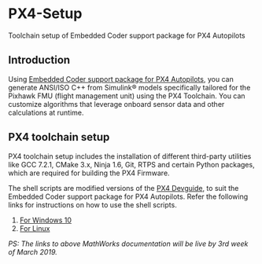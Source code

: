 # PX4-Setup
Toolchain setup of Embedded Coder support package for PX4 Autopilots
## Introduction
Using  [Embedded Coder support package for PX4 Autopilots](https://www.mathworks.com/hardware-support/px4-autopilots.html), you can generate ANSI/ISO C++ from Simulink® models specifically tailored for the Pixhawk FMU (flight management unit) using the PX4 Toolchain. You can customize algorithms that leverage onboard sensor data and other calculations at runtime.

## PX4 toolchain setup
PX4 toolchain setup includes the installation of different third-party utilities like GCC 7.2.1, CMake 3.x, Ninja 1.6, Git, RTPS and certain Python packages, which are required for building the PX4 Firmware. 
            
The shell scripts are modified versions of the [PX4 Devguide](https://github.com/PX4/Devguide/tree/master/build_scripts), to suit the Embedded Coder support package for PX4 Autopilots.
Refer the following links for instructions on how to use the shell scripts.
1. [For Windows 10](https://www.mathworks.com/help/supportpkg/px4/ug/setting-px4-toolchain-windows.html)
2. [For Linux](https://www.mathworks.com/help/releases/R2020a/supportpkg/px4/ug/setting-px4-toolchain-linux.html)

*PS: The links to above MathWorks documentation will be live by 3rd week of March 2019.*
